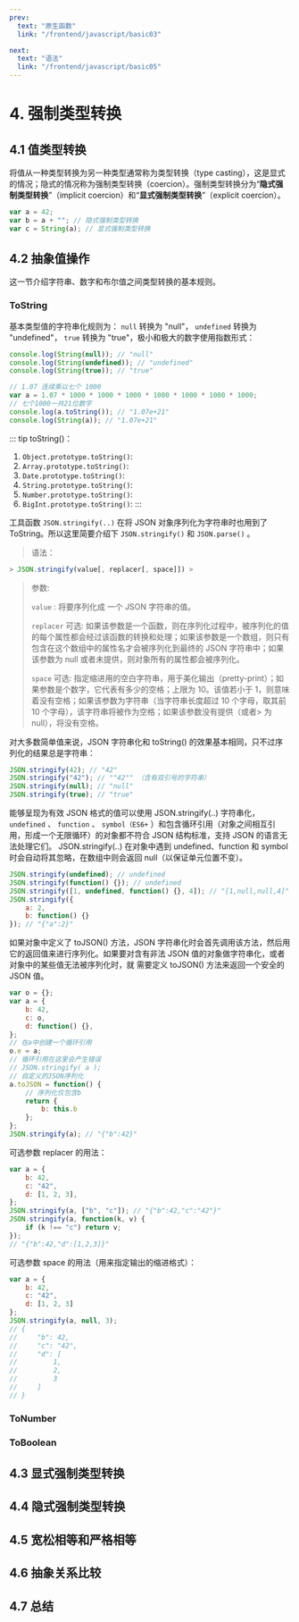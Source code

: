 ```yaml
---
prev:
  text: "原生函数"
  link: "/frontend/javascript/basic03"

next:
  text: "语法"
  link: "/frontend/javascript/basic05"
---
```


# 4. 强制类型转换

## 4.1 值类型转换

将值从一种类型转换为另一种类型通常称为类型转换（type casting），这是显式的情况；隐式的情况称为强制类型转换（coercion）。强制类型转换分为“**隐式强制类型转换**”（implicit coercion）和“**显式强制类型转换**”（explicit coercion）。

```javascript
var a = 42;
var b = a + ""; // 隐式强制类型转换
var c = String(a); // 显式强制类型转换
```

## 4.2 抽象值操作

这一节介绍字符串、数字和布尔值之间类型转换的基本规则。

### ToString

基本类型值的字符串化规则为： `null` 转换为 "null"， `undefined` 转换为 "undefined"， `true` 转换为 "true"，极小和极大的数字使用指数形式：

```javascript
console.log(String(null)); // "null"
console.log(String(undefined)); // "undefined"
console.log(String(true)); // "true"

// 1.07 连续乘以七个 1000
var a = 1.07 * 1000 * 1000 * 1000 * 1000 * 1000 * 1000 * 1000;
// 七个1000一共21位数字
console.log(a.toString()); // "1.07e+21"
console.log(String(a)); // "1.07e+21"
```

::: tip toString()：

1. `Object.prototype.toString()`:
2. `Array.prototype.toString()`:
3. `Date.prototype.toString()`:
4. `String.prototype.toString()`:
5. `Number.prototype.toString()`:
6. `BigInt.prototype.toString()`:
   :::

工具函数 `JSON.stringify(..)` 在将 JSON 对象序列化为字符串时也用到了 ToString。所以这里简要介绍下 `JSON.stringify()` 和 `JSON.parse()` 。

> 语法：
>
>  

```javascript
> JSON.stringify(value[, replacer[, space]]) >
```

>
> 参数:
>
> `value` : 将要序列化成 一个 JSON 字符串的值。
>
> `replacer` <Badge>可选</Badge>:
> 如果该参数是一个函数，则在序列化过程中，被序列化的值的每个属性都会经过该函数的转换和处理；如果该参数是一个数组，则只有包含在这个数组中的属性名才会被序列化到最终的 JSON 字符串中；如果该参数为 null 或者未提供，则对象所有的属性都会被序列化。
>
> `space` <Badge>可选</Badge>:
> 指定缩进用的空白字符串，用于美化输出（pretty-print）；如果参数是个数字，它代表有多少的空格；上限为 10。该值若小于 1，则意味着没有空格；如果该参数为字符串（当字符串长度超过 10 个字母，取其前 10 个字母），该字符串将被作为空格；如果该参数没有提供（或者> 为 null），将没有空格。

对大多数简单值来说，JSON 字符串化和 toString() 的效果基本相同，只不过序列化的结果总是字符串：

```javascript
JSON.stringify(42); // "42"
JSON.stringify("42"); // ""42"" （含有双引号的字符串）
JSON.stringify(null); // "null"
JSON.stringify(true); // "true"
```

能够呈现为有效 JSON 格式的值可以使用 JSON.stringify(..) 字符串化， `undefined` 、 `function` 、 `symbol（ES6+` ）和包含循环引用（对象之间相互引用，形成一个无限循环）的对象都不符合 JSON 结构标准，支持 JSON 的语言无法处理它们。
JSON.stringify(..) 在对象中遇到 undefined、function 和 symbol 时会自动将其忽略，在数组中则会返回 null（以保证单元位置不变）。

```javascript
JSON.stringify(undefined); // undefined
JSON.stringify(function() {}); // undefined
JSON.stringify([1, undefined, function() {}, 4]); // "[1,null,null,4]"
JSON.stringify({
    a: 2,
    b: function() {}
}); // "{"a":2}"
```

如果对象中定义了 toJSON() 方法，JSON 字符串化时会首先调用该方法，然后用它的返回值来进行序列化。如果要对含有非法 JSON 值的对象做字符串化，或者对象中的某些值无法被序列化时，就
需要定义 toJSON() 方法来返回一个安全的 JSON 值。

```javascript
var o = {};
var a = {
    b: 42,
    c: o,
    d: function() {},
};
// 在a中创建一个循环引用
o.e = a;
// 循环引用在这里会产生错误
// JSON.stringify( a );
// 自定义的JSON序列化
a.toJSON = function() {
    // 序列化仅包含b
    return {
        b: this.b
    };
};
JSON.stringify(a); // "{"b":42}"
```

可选参数 replacer 的用法：

```javascript
var a = {
    b: 42,
    c: "42",
    d: [1, 2, 3],
};
JSON.stringify(a, ["b", "c"]); // "{"b":42,"c":"42"}"
JSON.stringify(a, function(k, v) {
    if (k !== "c") return v;
});
// "{"b":42,"d":[1,2,3]}"
```

可选参数 space 的用法（用来指定输出的缩进格式）：

```javascript
var a = {
    b: 42,
    c: "42",
    d: [1, 2, 3]
};
JSON.stringify(a, null, 3);
// {
//     "b": 42,
//     "c": "42",
//     "d": [
//         1,
//         2,
//         3
//     ]
// }
```

### ToNumber

### ToBoolean

## 4.3 显式强制类型转换

## 4.4 隐式强制类型转换

## 4.5 宽松相等和严格相等

## 4.6 抽象关系比较

## 4.7 总结
